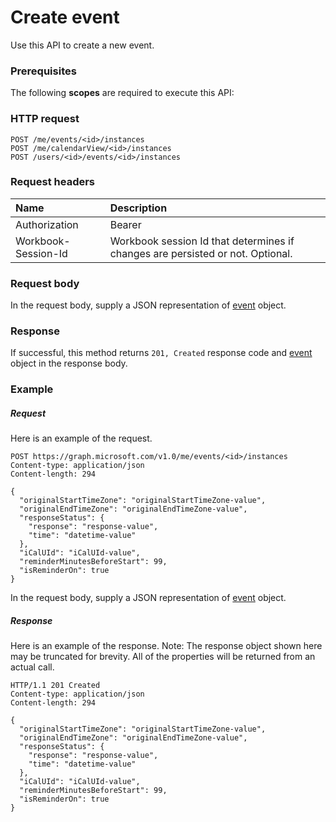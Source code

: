 # Create event

Use this API to create a new event.
### Prerequisites
The following **scopes** are required to execute this API: 
### HTTP request
<!-- { "blockType": "ignored" } -->
```http
POST /me/events/<id>/instances
POST /me/calendarView/<id>/instances
POST /users/<id>/events/<id>/instances

```
### Request headers
| Name       | Description|
|:---------------|:----------|
| Authorization  | Bearer <code>|
| Workbook-Session-Id  | Workbook session Id that determines if changes are persisted or not. Optional.|

### Request body
In the request body, supply a JSON representation of [event](../resources/event.md) object.


### Response
If successful, this method returns `201, Created` response code and [event](../resources/event.md) object in the response body.

### Example
##### Request
Here is an example of the request.
<!-- {
  "blockType": "request",
  "name": "create_event_from_event"
}-->
```http
POST https://graph.microsoft.com/v1.0/me/events/<id>/instances
Content-type: application/json
Content-length: 294

{
  "originalStartTimeZone": "originalStartTimeZone-value",
  "originalEndTimeZone": "originalEndTimeZone-value",
  "responseStatus": {
    "response": "response-value",
    "time": "datetime-value"
  },
  "iCalUId": "iCalUId-value",
  "reminderMinutesBeforeStart": 99,
  "isReminderOn": true
}
```
In the request body, supply a JSON representation of [event](../resources/event.md) object.
##### Response
Here is an example of the response. Note: The response object shown here may be truncated for brevity. All of the properties will be returned from an actual call.
<!-- {
  "blockType": "response",
  "truncated": true,
  "@odata.type": "microsoft.graph.event"
} -->
```http
HTTP/1.1 201 Created
Content-type: application/json
Content-length: 294

{
  "originalStartTimeZone": "originalStartTimeZone-value",
  "originalEndTimeZone": "originalEndTimeZone-value",
  "responseStatus": {
    "response": "response-value",
    "time": "datetime-value"
  },
  "iCalUId": "iCalUId-value",
  "reminderMinutesBeforeStart": 99,
  "isReminderOn": true
}
```

<!-- uuid: 8fcb5dbc-d5aa-4681-8e31-b001d5168d79
2015-10-25 14:57:30 UTC -->
<!-- {
  "type": "#page.annotation",
  "description": "Create event",
  "keywords": "",
  "section": "documentation",
  "tocPath": ""
}-->
